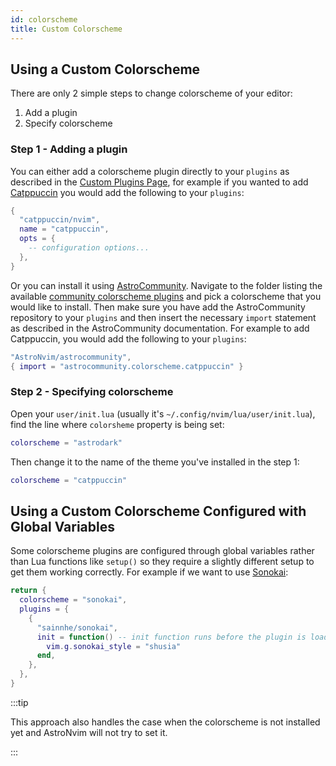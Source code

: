 ```yaml
---
id: colorscheme
title: Custom Colorscheme
---
```


## Using a Custom Colorscheme

There are only 2 simple steps to change colorscheme of your editor:

1. Add a plugin
2. Specify colorscheme

### Step 1 - Adding a plugin

You can either add a colorscheme plugin directly to your `plugins` as described in the [Custom Plugins Page](../custom_plugins), for example if you wanted to add [Catppuccin](https://github.com/catppuccin/nvim) you would add the following to your `plugins`:

```lua
{
  "catppuccin/nvim",
  name = "catppuccin",
  opts = {
    -- configuration options...
  },
}
```

Or you can install it using [AstroCommunity](https://github.com/AstroNvim/astrocommunity). Navigate to the folder listing the available [community colorscheme plugins](https://github.com/AstroNvim/astrocommunity/tree/main/lua/astrocommunity/colorscheme) and pick a colorscheme that you would like to install. Then make sure you have add the AstroCommunity repository to your `plugins` and then insert the necessary `import` statement as described in the AstroCommunity documentation. For example to add Catppuccin, you would add the following to your `plugins`:

```lua
"AstroNvim/astrocommunity",
{ import = "astrocommunity.colorscheme.catppuccin" }
```

### Step 2 - Specifying colorscheme

Open your `user/init.lua` (usually it's `~/.config/nvim/lua/user/init.lua`), find the line where `colorsheme` property is being set:

```lua
colorscheme = "astrodark"
```

Then change it to the name of the theme you've installed in the step 1:

```lua
colorscheme = "catppuccin"
```

## Using a Custom Colorscheme Configured with Global Variables

Some colorscheme plugins are configured through global variables rather than Lua functions like `setup()` so they require a slightly different setup to get them working correctly. For example if we want to use [Sonokai](https://github.com/sainnhe/sonokai):

```lua
return {
  colorscheme = "sonokai",
  plugins = {
    {
      "sainnhe/sonokai",
      init = function() -- init function runs before the plugin is loaded
        vim.g.sonokai_style = "shusia"
      end,
    },
  },
}
```

:::tip

This approach also handles the case when the colorscheme is not installed yet and AstroNvim will not try to set it.

:::
